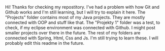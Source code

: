 Hi!
Thanks for checking my repostitory. I've had a problem with how Git and Github works and I'm still learning, but I will try to explain it here.
The "Projects" folder contains most of my Java projects. They are mostly connected with OOP and stuff like that.
The "Projekty 1" folder was a test, to check, if my eclipse environment was connected with Github. I might post smaller projects over there in the future.
The rest of my folders are connected with Spring, Html, Css and Js. I'm still trying to learn these.
I will probably edit this readme in the future.
